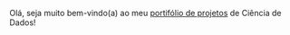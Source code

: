Olá, seja muito bem-vindo(a) ao meu [portifólio de projetos](https://luiz-maycon.github.io/portfolio_de_projetos/) de Ciência de Dados!
